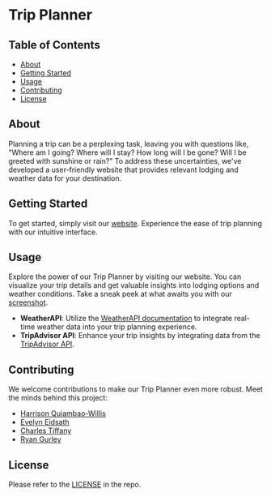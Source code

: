 # Trip Planner 

## Table of Contents

- [About](#about)
- [Getting Started](#getting-started)
- [Usage](#usage)
- [Contributing](#contributing)
- [License](#license)

## About

Planning a trip can be a perplexing task, leaving you with questions like, "Where am I going? Where will I stay? How long will I be gone? Will I be greeted with sunshine or rain?" To address these uncertainties, we've developed a user-friendly website that provides relevant lodging and weather data for your destination.

## Getting Started

To get started, simply visit our [website](https://harrisqwillis.github.io/Trip-Planner/). Experience the ease of trip planning with our intuitive interface.

## Usage

Explore the power of our Trip Planner by visiting our website. You can visualize your trip details and get valuable insights into lodging options and weather conditions. Take a sneak peek at what awaits you with our [screenshot](./assets/IMAGES/sc.png).

- <strong>WeatherAPI</strong>: Utilize the [WeatherAPI documentation](https://www.weatherapi.com/docs/) to integrate real-time weather data into your trip planning experience.
- <strong>TripAdvisor API</strong>: Enhance your trip insights by integrating data from the [TripAdvisor API](https://www.tripadvisor.com/developers).

## Contributing

We welcome contributions to make our Trip Planner even more robust. Meet the minds behind this project: <br />

- [Harrison Quiambao-Willis](https://github.com/harrisqwillis) <br />
- [Evelyn Eidsath](https://github.com/eaeidsath) <br />
- [Charles Tiffany](https://github.com/charleswt) <br />
- [Ryan Gurley](https://github.com/gurleyryan)

## License

Please refer to the [LICENSE](https://github.com/harrisqwillis/Trip-Planner/blob/main/LICENSE) in the repo.

